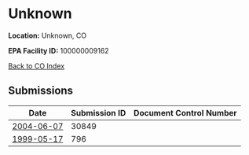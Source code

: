 # Unknown

**Location:** Unknown, CO

**EPA Facility ID:** 100000009162

[Back to CO Index](../../index.md)

## Submissions

| Date | Submission ID | Document Control Number |
|------|--------------|-------------------------|
| [2004-06-07](submissions/30849.md) | 30849 |  |
| [1999-05-17](submissions/796.md) | 796 |  |

